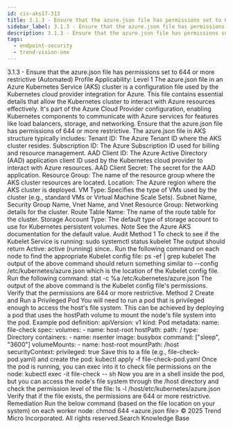 ```yaml
---
id: cis-aks17-313
title: 3.1.3 - Ensure that the azure.json file has permissions set to 644 or more restrictive (Automated)
sidebar_label: 3.1.3 - Ensure that the azure.json file has permissions set to 644 or more restrictive (Automated)
description: 3.1.3 - Ensure that the azure.json file has permissions set to 644 or more restrictive (Automated)
tags:
  - endpoint-security
  - trend-vision-one
---
```


 3.1.3 - Ensure that the azure.json file has permissions set to 644 or more restrictive (Automated) Profile Applicability: Level 1 The azure.json file in an Azure Kubernetes Service (AKS) cluster is a configuration file used by the Kubernetes cloud provider integration for Azure. This file contains essential details that allow the Kubernetes cluster to interact with Azure resources effectively. It's part of the Azure Cloud Provider configuration, enabling Kubernetes components to communicate with Azure services for features like load balancers, storage, and networking. Ensure that the azure.json file has permissions of 644 or more restrictive. The azure.json file in AKS structure typically includes: Tenant ID: The Azure Tenant ID where the AKS cluster resides. Subscription ID: The Azure Subscription ID used for billing and resource management. AAD Client ID: The Azure Active Directory (AAD) application client ID used by the Kubernetes cloud provider to interact with Azure resources. AAD Client Secret: The secret for the AAD application. Resource Group: The name of the resource group where the AKS cluster resources are located. Location: The Azure region where the AKS cluster is deployed. VM Type: Specifies the type of VMs used by the cluster (e.g., standard VMs or Virtual Machine Scale Sets). Subnet Name, Security Group Name, Vnet Name, and Vnet Resource Group: Networking details for the cluster. Route Table Name: The name of the route table for the cluster. Storage Account Type: The default type of storage account to use for Kubernetes persistent volumes. Note See the Azure AKS documentation for the default value. Audit Method 1 To check to see if the Kubelet Service is running: sudo systemctl status kubelet The output should return Active: active (running) since.. Run the following command on each node to find the appropriate Kubelet config file: ps -ef | grep kubelet The output of the above command should return something similar to --config /etc/kubernetes/azure.json which is the location of the Kubelet config file. Run the following command: stat -c %a /etc/kubernetes/azure.json The output of the above command is the Kubelet config file's permissions. Verify that the permissions are 644 or more restrictive. Method 2 Create and Run a Privileged Pod You will need to run a pod that is privileged enough to access the host's file system. This can be achieved by deploying a pod that uses the hostPath volume to mount the node's file system into the pod. Example pod definition: apiVersion: v1 kind: Pod metadata: name: file-check spec: volumes: - name: host-root hostPath: path: / type: Directory containers: - name: nsenter image: busybox command: ["sleep", "3600"] volumeMounts: - name: host-root mountPath: /host securityContext: privileged: true Save this to a file (e.g., file-check-pod.yaml) and create the pod: kubectl apply -f file-check-pod.yaml Once the pod is running, you can exec into it to check file permissions on the node: kubectl exec -it file-check -- sh Now you are in a shell inside the pod, but you can access the node's file system through the /host directory and check the permission level of the file: ls -l /host/etc/kubernetes/azure.json Verify that if the file exists, the permissions are 644 or more restrictive. Remediation Run the below command (based on the file location on your system) on each worker node: chmod 644 <azure.json file> © 2025 Trend Micro Incorporated. All rights reserved.Search Knowledge Base
